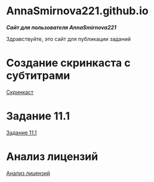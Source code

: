 # AnnaSmirnova221.github.io

**_Сайт для пользователя AnnaSmirnova221_**

Здравствуйте, это сайт для публикации заданий

# Cоздание скринкаста с субтитрами
[Скринкаст](https://www.youtube.com/watch?v=yMgbNglAgHI&feature=youtu.be)

# Задание 11.1
[Задание 11.1](https://www.dropbox.com/s/eidnr1b4hiwqjkt/11.docx?dl=0)

# Анализ лицензий 
[Анализ лицензий](https://www.dropbox.com/s/4kb8hbssudlz2y7/%D0%90%D0%BD%D0%B0%D0%BB%D0%B8%D0%B7%20%D0%BB%D0%B8%D1%86%D0%B5%D0%BD%D0%B7%D0%B8%D0%B9.docx?dl=0)



